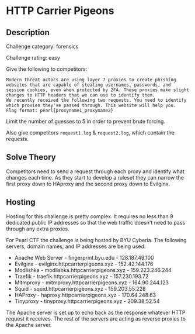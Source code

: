 # HTTP Carrier Pigeons

## Description
Challenge category: forensics

Challenge rating: easy

Give the following to competitors:
```
Modern threat actors are using layer 7 proxies to create phishing websites that are capable of stealing usernames, passwords, and session cookies, even when protected by 2FA. These proxies make slight changes to HTTP headers that we can use to identify them. 
We recently received the following two requests. You need to identify which proxies they've passed through. This website will help you. 
Flag format: pearl{proxyname1_proxyname2}
```
Limit the number of guesses to 5 in order to prevent brute forcing. 

Also give competitors `request1.log` & `request2.log`, which contain the requests. 

## Solve Theory
Competitors need to send a request through each proxy and identify what changes each time. As they start to develop a ruleset they can narrow the first proxy down to HAproxy and the second proxy down to Evilginx. 

## Hosting
Hosting for this challenge is pretty complex. It requires no less than 9 dedicated public IP addresses so that the web traffic doesn't need to pass through any extra proxies. 

For Pearl CTF the challenge is being hosted by BYU Cyberia. The following servers, domain names, and IP addresses are being used:

* Apache Web Server - fingerprint.byu.edu - 128.187.49.100
* Evilginx - evilginx.httpcarrierpigeons.xyz - 152.42.144.176
* Modlishka - modlishka.httpcarrierpigeons.xyz - 159.223.246.244
* Traefik - traefik.httpcarrierpigeons.xyz - 157.230.193.72
* Mitmproxy - mitmproxy.httpcarrierpigeons.xyz - 164.90.244.123
* Squid - squid.httpcarrierpigeons.xyz - 159.203.55.228
* HAProxy - haproxy.httpcarrierpigeons.xyz - 170.64.248.63
* Tinyproxy - tinyproxy.httpcarrierpigeons.xyz - 209.38.52.54

The Apache server is set up to echo back as the response whatever HTTP request it receives. The rest of the servers are acting as reverse proxies to the Apache server. 